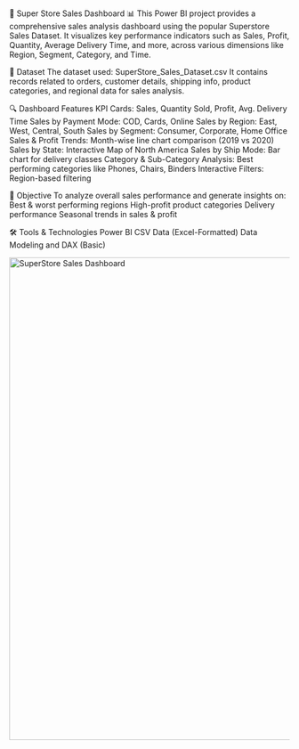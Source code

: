 🛒 Super Store Sales Dashboard 📊
This Power BI project provides a comprehensive sales analysis dashboard using the popular Superstore Sales Dataset. It visualizes key performance indicators such as Sales, Profit, Quantity, Average Delivery Time, and more, across various dimensions like Region, Segment, Category, and Time.

📁 Dataset
The dataset used: SuperStore_Sales_Dataset.csv
It contains records related to orders, customer details, shipping info, product categories, and regional data for sales analysis.

🔍 Dashboard Features
KPI Cards: Sales, Quantity Sold, Profit, Avg. Delivery Time
Sales by Payment Mode: COD, Cards, Online
Sales by Region: East, West, Central, South
Sales by Segment: Consumer, Corporate, Home Office
Sales & Profit Trends: Month-wise line chart comparison (2019 vs 2020)
Sales by State: Interactive Map of North America
Sales by Ship Mode: Bar chart for delivery classes
Category & Sub-Category Analysis: Best performing categories like Phones, Chairs, Binders
Interactive Filters: Region-based filtering

🎯 Objective
To analyze overall sales performance and generate insights on:
Best & worst performing regions
High-profit product categories
Delivery performance
Seasonal trends in sales & profit

🛠️ Tools & Technologies
Power BI
CSV Data (Excel-Formatted)
Data Modeling and DAX (Basic)

<img width="1536" height="867" alt="SuperStore Sales Dashboard" src="https://github.com/user-attachments/assets/aa481792-7ce6-4c2e-a96c-ff7734d2a243" />

